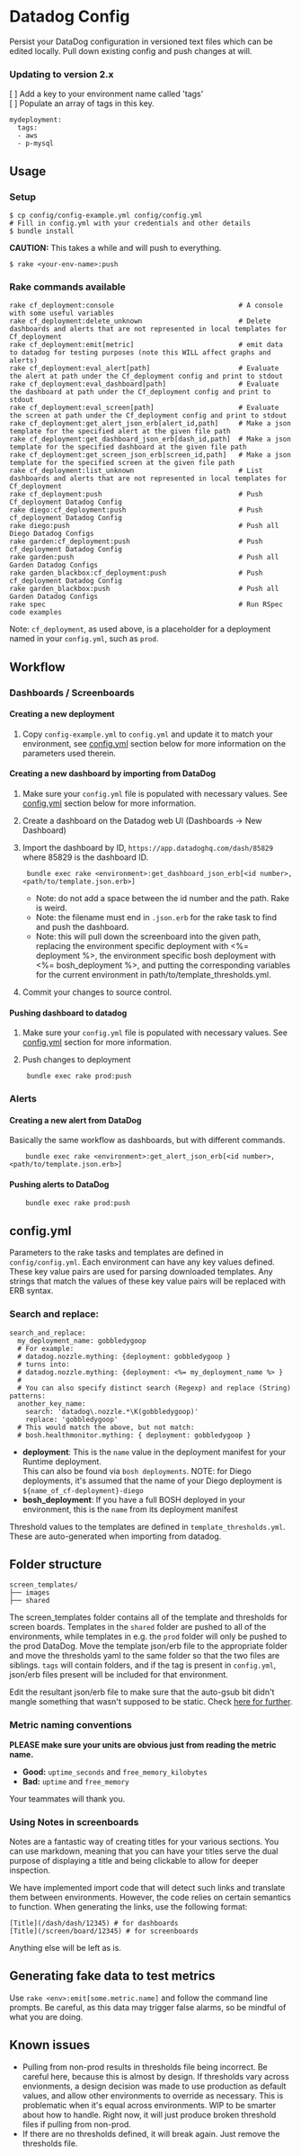 # Datadog Config

Persist your DataDog configuration in versioned text files which can be edited locally. Pull down existing config and push changes at will.

### Updating to version 2.x
[ ]  Add a key to your environment name called 'tags'  
[ ]  Populate an array of tags in this key.   

```
mydeployment:
  tags:
  - aws
  - p-mysql
```

## Usage

### Setup

    $ cp config/config-example.yml config/config.yml
    # Fill in config.yml with your credentials and other details
    $ bundle install

**CAUTION:** This takes a while and will push to everything.

    $ rake <your-env-name>:push

### Rake commands available

```
rake cf_deployment:console                               # A console with some useful variables
rake cf_deployment:delete_unknown                        # Delete dashboards and alerts that are not represented in local templates for Cf_deployment
rake cf_deployment:emit[metric]                          # emit data to datadog for testing purposes (note this WILL affect graphs and alerts)
rake cf_deployment:eval_alert[path]                      # Evaluate the alert at path under the Cf_deployment config and print to stdout
rake cf_deployment:eval_dashboard[path]                  # Evaluate the dashboard at path under the Cf_deployment config and print to stdout
rake cf_deployment:eval_screen[path]                     # Evaluate the screen at path under the Cf_deployment config and print to stdout
rake cf_deployment:get_alert_json_erb[alert_id,path]     # Make a json template for the specified alert at the given file path
rake cf_deployment:get_dashboard_json_erb[dash_id,path]  # Make a json template for the specified dashboard at the given file path
rake cf_deployment:get_screen_json_erb[screen_id,path]   # Make a json template for the specified screen at the given file path
rake cf_deployment:list_unknown                          # List dashboards and alerts that are not represented in local templates for Cf_deployment
rake cf_deployment:push                                  # Push Cf_deployment Datadog Config
rake diego:cf_deployment:push                            # Push cf_deployment Datadog Config
rake diego:push                                          # Push all Diego Datadog Configs
rake garden:cf_deployment:push                           # Push cf_deployment Datadog Config
rake garden:push                                         # Push all Garden Datadog Configs
rake garden_blackbox:cf_deployment:push                  # Push cf_deployment Datadog Config
rake garden_blackbox:push                                # Push all Garden Datadog Configs
rake spec                                                # Run RSpec code examples
```

Note: `cf_deployment`, as used above, is a placeholder for a deployment named in your `config.yml`, such as `prod`.

## Workflow
### Dashboards / Screenboards
#### Creating a new deployment
1. Copy `config-example.yml` to `config.yml` and update it to match your environment, see [config.yml](#configyml) section below for more information on the parameters used therein.

#### Creating a new dashboard by importing from DataDog
1. Make sure your `config.yml` file is populated with necessary values. See [config.yml](#configyml) section below for more information.
2. Create a dashboard on the Datadog web UI (Dashboards -> New Dashboard)
3. Import the dashboard by ID, `https://app.datadoghq.com/dash/85829` where 85829 is the dashboard ID.

        bundle exec rake <environment>:get_dashboard_json_erb[<id number>,<path/to/template.json.erb>]

    - Note: do not add a space between the id number and the path. Rake is weird.
    - Note: the filename must end in `.json.erb` for the rake task to find and push the dashboard.
    - Note: this will pull down the screenboard into the given path, replacing the environment specific deployment with <%= deployment %>, the environment specific bosh deployment with <%= bosh_deployment %>, and putting the corresponding variables for the current environment in path/to/template_thresholds.yml.

4. Commit your changes to source control.

#### Pushing dashboard to datadog
1. Make sure your `config.yml` file is populated with necessary values. See [config.yml](#configyml) section for more information.
2. Push changes to deployment

        bundle exec rake prod:push

### Alerts

#### Creating a new alert from DataDog
Basically the same workflow as dashboards, but with different commands.

        bundle exec rake <environment>:get_alert_json_erb[<id number>,<path/to/template.json.erb>]

#### Pushing alerts to DataDog

        bundle exec rake prod:push

## config.yml
Parameters to the rake tasks and templates are defined in `config/config.yml`.
Each environment can have any key values defined.
These key value pairs are used for parsing downloaded templates. 
Any strings that match the values of these key value pairs will be replaced with ERB syntax.

### Search and replace:
```
search_and_replace:
  my_deployment_name: gobbledygoop
  # For example:
  # datadog.nozzle.mything: {deployment: gobbledygoop } 
  # turns into:
  # datadog.nozzle.mything: {deployment: <%= my_deployment_name %> }
  # 
  # You can also specify distinct search (Regexp) and replace (String) patterns:
  another_key_name:
    search: 'datadog\.nozzle.*\K(gobbledygoop)'
    replace: 'gobbledygoop'
  # This would match the above, but not match:
  # bosh.healthmonitor.mything: { deployment: gobbledygoop }
```

* **deployment**: This is the `name` value in the deployment manifest for your Runtime deployment.  
This can also be found via `bosh deployments`. 
NOTE: for Diego deployments, it's assumed that the name of your Diego deployment is `${name_of_cf-deployment}-diego`
* **bosh_deployment**: If you have a full BOSH deployed in your environment, this is the `name` from its deployment manifest

Threshold values to the templates are defined in `template_thresholds.yml`. These are auto-generated when importing from datadog.

## Folder structure

```
screen_templates/
├── images
├── shared
```

The screen_templates folder contains all of the template and thresholds for screen boards.
Templates in the `shared` folder are pushed to all of the environments, while templates in e.g. the `prod` folder will only be pushed to the prod DataDog.  Move the template json/erb file to the
appropriate folder and move the thresholds yaml to the same folder so that the two files are siblings.
`tags` will contain folders, and if the tag is present in `config.yml`, json/erb files present will be included for that environment.

Edit the resultant json/erb file to make sure that the auto-gsub bit didn't mangle something that wasn't supposed to be static. Check [here for further](lib/screen_synchronizer.rb#L48).

### Metric naming conventions

**PLEASE make sure your units are obvious just from reading the metric name.**

* **Good:** `uptime_seconds` and `free_memory_kilobytes`
* **Bad:** `uptime` and `free_memory`

Your teammates will thank you.

### Using Notes in screenboards
Notes are a fantastic way of creating titles for your various sections.
You can use markdown, meaning that you can have your titles serve the dual purpose of displaying a title and being clickable to allow for deeper inspection.

We have implemented import code that will detect such links and translate them between environments.
However, the code relies on certain semantics to function. When generating the links, use the following format:

```
[Title](/dash/dash/12345) # for dashboards
[Title](/screen/board/12345) # for screenboards
```
Anything else will be left as is.

## Generating fake data to test metrics

Use `rake <env>:emit[some.metric.name]` and follow the command line prompts.
Be careful, as this data may trigger false alarms, so be mindful of what you
are doing.

## Known issues
- Pulling from non-prod results in thresholds file being incorrect. Be careful here, because this is almost by design. If thresholds vary across envionments, a design decision was made to use production as default values, and allow other environments to override as necessary. This is problematic when it's equal across environments. WIP to be smarter about how to handle. Right now, it will just produce broken threshold files if pulling from non-prod.
- If there are no thresholds defined, it will break again. Just remove the thresholds file.
